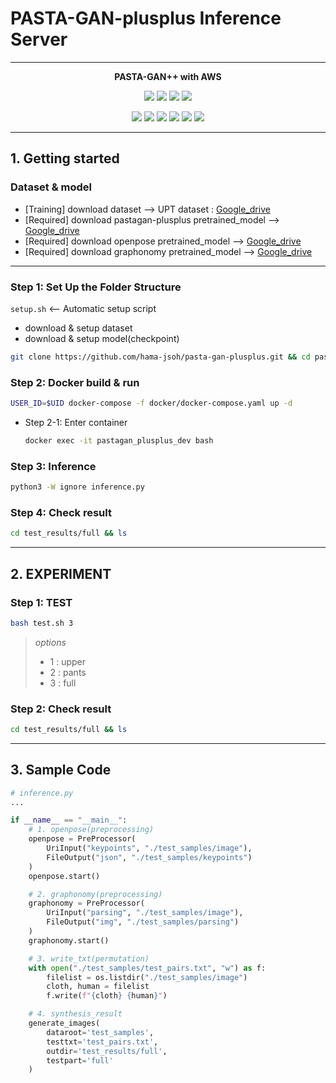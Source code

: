 # PASTA-GAN-plusplus Inference Server

----

<p align="center">
  <b> PASTA-GAN++ with AWS </b>
</p>

<p align="center">
  <img src="https://img.shields.io/badge/version-0.0.1-green?style=flat-square">
  <img src="https://img.shields.io/badge/Python-3.8.x-3776AB?style=flat-square&logo=Python&logoColor=white">
  <img src="https://img.shields.io/badge/CUDA-11.0.3-76B900?style=flat-square&logo=NVIDIA&logoColor=white">
  <img src="https://img.shields.io/badge/CUDNN-8-76B900?style=flat-square&logo=NVIDIA&logoColor=white">
</p>

<p align="center">
  <img src="https://img.shields.io/badge/AWS-Lambda-FF9900?style=flat-square&logo=AWS-Lambda&logoColor=white">
  <img src="https://img.shields.io/badge/Amazon-EC2-FF9900?style=flat-square&logo=Amazon-EC2&logoColor=white">
  <img src="https://img.shields.io/badge/Amazon-RDS-527FFF?style=flat-square&logo=Amazon-RDS&logoColor=white">
  <img src="https://img.shields.io/badge/Amazon-S3-569A31?style=flat-square&logo=Amazon-S3&logoColor=white">
  
  <img src="https://img.shields.io/badge/Amazon-CloudWatch-FF4F8B?style=flat-square&logo=Amazon-CloudWatch&logoColor=white">
  <img src="https://img.shields.io/badge/Amazon-API_Gateway-A100FF?style=flat-square&logo=Amazon-API-Gateway&logoColor=white">
</p>

----

## 1. Getting started

### Dataset & model
+ [Training] download dataset --> UPT dataset : [Google_drive](https://drive.google.com/file/d/1QgIQJ83FXE9XLUhKdY1RK-cHr5PGAa8V/view?usp=sharing)  
+ [Required] download pastagan-plusplus pretrained_model --> [Google_drive](https://drive.google.com/file/d/1k5QTVzd1B67--Y7WGejbRVA1Cgg6Wy2P/view?usp=sharing)
+ [Required] download openpose pretrained_model --> [Google_drive](https://drive.google.com/drive/folders/1Oz_fDTMDSttZMu-Va6kGvE81kaggm3sC?usp=share_link)
+ [Required] download graphonomy pretrained_model --> [Google_drive](https://drive.google.com/file/d/1zOyVygz_4OEcdfqbAR7ZFL5OXOgjd3RW/view?usp=share_link)

----

### Step 1: Set Up the Folder Structure
`setup.sh`  <-- Automatic setup script  
- download & setup dataset
- download & setup model(checkpoint)
```bash
git clone https://github.com/hama-jsoh/pasta-gan-plusplus.git && cd pasta-gan-plusplus && bash setup.sh
```

### Step 2: Docker build & run
```bash
USER_ID=$UID docker-compose -f docker/docker-compose.yaml up -d
```
  - Step 2-1: Enter container  
    ```bash
    docker exec -it pastagan_plusplus_dev bash
    ```
### Step 3: Inference
```bash
python3 -W ignore inference.py
```
### Step 4: Check result
```bash
cd test_results/full && ls
```

----

## 2. EXPERIMENT
### Step 1: TEST
```bash
bash test.sh 3
```
  
> *options*
> + 1 : upper
> + 2 : pants
> + 3 : full

### Step 2: Check result
```bash
cd test_results/full && ls
```

----

## 3. Sample Code
```python
# inference.py
...

if __name__ == "__main__":
    # 1. openpose(preprocessing)
    openpose = PreProcessor(
        UriInput("keypoints", "./test_samples/image"),
        FileOutput("json", "./test_samples/keypoints")
    )
    openpose.start()

    # 2. graphonomy(preprocessing)
    graphonomy = PreProcessor(
        UriInput("parsing", "./test_samples/image"),
        FileOutput("img", "./test_samples/parsing")
    )
    graphonomy.start()

    # 3. write_txt(permutation)
    with open("./test_samples/test_pairs.txt", "w") as f:
        filelist = os.listdir("./test_samples/image")
        cloth, human = filelist
        f.write(f"{cloth} {human}")

    # 4. synthesis_result
    generate_images(
        dataroot='test_samples',
        testtxt='test_pairs.txt',
        outdir='test_results/full',
        testpart='full'
    )
```
